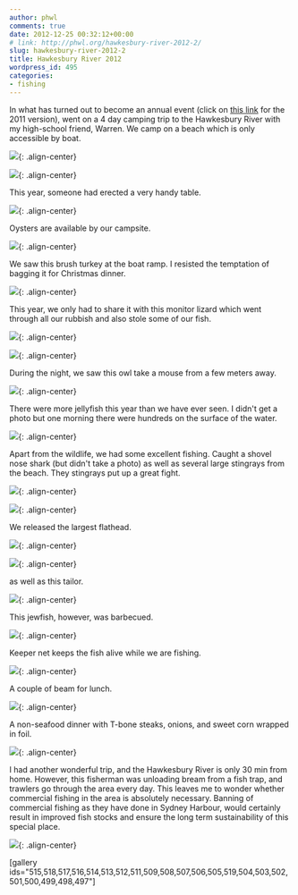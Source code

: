 ```yaml
---
author: phwl
comments: true
date: 2012-12-25 00:32:12+00:00
# link: http://phwl.org/hawkesbury-river-2012-2/
slug: hawkesbury-river-2012-2
title: Hawkesbury River 2012
wordpress_id: 495
categories:
- fishing
---
```


In what has turned out to become an annual event (click on [this link](http://www.phwl.org/hawkesbury-river-2011/) for the 2011 version), went on a 4 day camping trip to the Hawkesbury River with my high-school friend, Warren. We camp on a beach which is only accessible by boat.

![](http://www.phwl.org/wp-content/uploads/2012/12/PC210130.jpg){: .align-center}

<!-- more -->

![](http://www.phwl.org/wp-content/uploads/2012/12/PC220143.jpg){: .align-center}

This year, someone had erected a very handy table.

![](http://www.phwl.org/wp-content/uploads/2012/12/PC220144.jpg){: .align-center}

Oysters are available by our campsite.

![](http://www.phwl.org/wp-content/uploads/2012/12/PC230232.jpg){: .align-center}

We saw this brush turkey at the boat ramp. I resisted the temptation of bagging it for Christmas dinner.

![](http://www.phwl.org/wp-content/uploads/2012/12/PC210115.jpg){: .align-center}

This year, we only had to share it with this monitor lizard which went through all our rubbish and also stole some of our fish.

![](http://www.phwl.org/wp-content/uploads/2012/12/PC230225.jpg){: .align-center}

![](http://www.phwl.org/wp-content/uploads/2012/12/PC230196.jpg){: .align-center}

During the night, we saw this owl take a mouse from a few meters away.

![](http://www.phwl.org/wp-content/uploads/2012/12/PC230260.jpg){: .align-center}

There were more jellyfish this year than we have ever seen. I didn't get a photo but one morning there were hundreds on the surface of the water.

![](http://www.phwl.org/wp-content/uploads/2012/12/PC220140.jpg){: .align-center}

Apart from the wildlife, we had some excellent fishing. Caught a shovel nose shark (but didn't take a photo) as well as several large stingrays from the beach. They stingrays put up a great fight.

![](http://www.phwl.org/wp-content/uploads/2012/12/PC220150.jpg){: .align-center}

![](http://www.phwl.org/wp-content/uploads/2012/12/PC220168.jpg){: .align-center}

We released the largest flathead.

![](http://www.phwl.org/wp-content/uploads/2012/12/PC230176.jpg){: .align-center}

![](http://www.phwl.org/wp-content/uploads/2012/12/PC230186.jpg){: .align-center}

as well as this tailor.

![](http://www.phwl.org/wp-content/uploads/2012/12/PC230254.jpg){: .align-center}

This jewfish, however, was barbecued.

![](http://www.phwl.org/wp-content/uploads/2012/12/PC230258.jpg){: .align-center}

Keeper net keeps the fish alive while we are fishing.

![](http://www.phwl.org/wp-content/uploads/2012/12/PC230172.jpg){: .align-center}

A couple of beam for lunch.

![](http://www.phwl.org/wp-content/uploads/2012/12/PC230201.jpg){: .align-center}

A non-seafood dinner with T-bone steaks, onions, and sweet corn wrapped in foil.

![](http://www.phwl.org/wp-content/uploads/2012/12/PC220153.jpg){: .align-center}

I had another wonderful trip, and the Hawkesbury River is only 30 min from home. However, this fisherman was unloading bream from a fish trap, and trawlers go through the area every day. This leaves me to wonder whether commercial fishing in the area is absolutely necessary. Banning of commercial fishing as they have done in Sydney Harbour, would certainly result in improved fish stocks and ensure the long term sustainability of this special place.

![](http://www.phwl.org/wp-content/uploads/2012/12/PC230189.jpg){: .align-center}



[gallery ids="515,518,517,516,514,513,512,511,509,508,507,506,505,519,504,503,502,501,500,499,498,497"]






